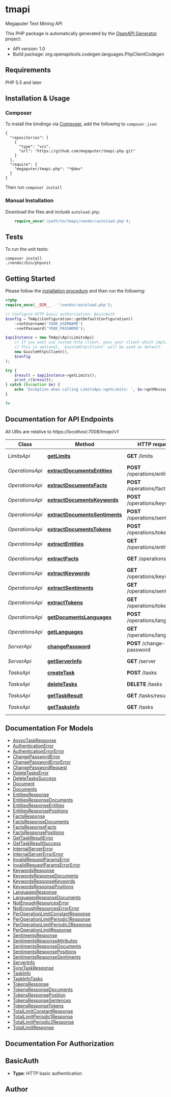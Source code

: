 # tmapi
Megaputer Text Mining API

This PHP package is automatically generated by the [OpenAPI Generator](https://openapi-generator.tech) project:

- API version: 1.0
- Build package: org.openapitools.codegen.languages.PhpClientCodegen

## Requirements

PHP 5.5 and later

## Installation & Usage
### Composer

To install the bindings via [Composer](http://getcomposer.org/), add the following to `composer.json`:

```
{
  "repositories": [
    {
      "type": "vcs",
      "url": "https://github.com/megaputer/tmapi-php.git"
    }
  ],
  "require": {
    "megaputer/tmapi-php": "*@dev"
  }
}
```

Then run `composer install`

### Manual Installation

Download the files and include `autoload.php`:

```php
    require_once('/path/to/tmapi/vendor/autoload.php');
```

## Tests

To run the unit tests:

```
composer install
./vendor/bin/phpunit
```

## Getting Started

Please follow the [installation procedure](#installation--usage) and then run the following:

```php
<?php
require_once(__DIR__ . '/vendor/autoload.php');

// Configure HTTP basic authorization: BasicAuth
$config = TmApi\Configuration::getDefaultConfiguration()
    ->setUsername('YOUR_USERNAME')
    ->setPassword('YOUR_PASSWORD');

$apiInstance = new TmApi\Api\LimitsApi(
    // If you want use custom http client, pass your client which implements `GuzzleHttp\ClientInterface`.
    // This is optional, `GuzzleHttp\Client` will be used as default.
    new GuzzleHttp\Client(),
    $config
);

try {
    $result = $apiInstance->getLimits();
    print_r($result);
} catch (Exception $e) {
    echo 'Exception when calling LimitsApi->getLimits: ', $e->getMessage(), PHP_EOL;
}

?>
```

## Documentation for API Endpoints

All URIs are relative to *https://localhost:7008/tmapi/v1*

Class | Method | HTTP request | Description
------------ | ------------- | ------------- | -------------
*LimitsApi* | [**getLimits**](docs\Api/LimitsApi.md#getlimits) | **GET** /limits | Limits information
*OperationsApi* | [**extractDocumentsEntities**](docs\Api/OperationsApi.md#extractdocumentsentities) | **POST** /operations/entities | Entities extraction
*OperationsApi* | [**extractDocumentsFacts**](docs\Api/OperationsApi.md#extractdocumentsfacts) | **POST** /operations/facts | Facts extraction
*OperationsApi* | [**extractDocumentsKeywords**](docs\Api/OperationsApi.md#extractdocumentskeywords) | **POST** /operations/keywords | Keywords extraction
*OperationsApi* | [**extractDocumentsSentiments**](docs\Api/OperationsApi.md#extractdocumentssentiments) | **POST** /operations/sentiments | Sentiments analysis
*OperationsApi* | [**extractDocumentsTokens**](docs\Api/OperationsApi.md#extractdocumentstokens) | **POST** /operations/tokens | Text parsing
*OperationsApi* | [**extractEntities**](docs\Api/OperationsApi.md#extractentities) | **GET** /operations/entities | Entities extraction
*OperationsApi* | [**extractFacts**](docs\Api/OperationsApi.md#extractfacts) | **GET** /operations/facts | Facts extraction
*OperationsApi* | [**extractKeywords**](docs\Api/OperationsApi.md#extractkeywords) | **GET** /operations/keywords | Keywords extraction
*OperationsApi* | [**extractSentiments**](docs\Api/OperationsApi.md#extractsentiments) | **GET** /operations/sentiments | Sentiments analysis
*OperationsApi* | [**extractTokens**](docs\Api/OperationsApi.md#extracttokens) | **GET** /operations/tokens | Text parsing
*OperationsApi* | [**getDocumentsLanguages**](docs\Api/OperationsApi.md#getdocumentslanguages) | **POST** /operations/languages | Language detection
*OperationsApi* | [**getLanguages**](docs\Api/OperationsApi.md#getlanguages) | **GET** /operations/languages | Language detection
*ServerApi* | [**changePassword**](docs\Api/ServerApi.md#changepassword) | **POST** /change-password | Change password
*ServerApi* | [**getServerInfo**](docs\Api/ServerApi.md#getserverinfo) | **GET** /server | Server information
*TasksApi* | [**createTask**](docs\Api/TasksApi.md#createtask) | **POST** /tasks | Create task
*TasksApi* | [**deleteTasks**](docs\Api/TasksApi.md#deletetasks) | **DELETE** /tasks | Delete tasks
*TasksApi* | [**getTaskResult**](docs\Api/TasksApi.md#gettaskresult) | **GET** /tasks/result | Task result
*TasksApi* | [**getTasksInfo**](docs\Api/TasksApi.md#gettasksinfo) | **GET** /tasks | Tasks information


## Documentation For Models

 - [AsyncTaskResponse](docs\Model/AsyncTaskResponse.md)
 - [AuthenticationError](docs\Model/AuthenticationError.md)
 - [AuthenticationErrorError](docs\Model/AuthenticationErrorError.md)
 - [ChangePasswordError](docs\Model/ChangePasswordError.md)
 - [ChangePasswordErrorError](docs\Model/ChangePasswordErrorError.md)
 - [ChangePasswordRequest](docs\Model/ChangePasswordRequest.md)
 - [DeleteTasksError](docs\Model/DeleteTasksError.md)
 - [DeleteTasksSuccess](docs\Model/DeleteTasksSuccess.md)
 - [Document](docs\Model/Document.md)
 - [Documents](docs\Model/Documents.md)
 - [EntitiesResponse](docs\Model/EntitiesResponse.md)
 - [EntitiesResponseDocuments](docs\Model/EntitiesResponseDocuments.md)
 - [EntitiesResponseEntities](docs\Model/EntitiesResponseEntities.md)
 - [EntitiesResponsePositions](docs\Model/EntitiesResponsePositions.md)
 - [FactsResponse](docs\Model/FactsResponse.md)
 - [FactsResponseDocuments](docs\Model/FactsResponseDocuments.md)
 - [FactsResponseFacts](docs\Model/FactsResponseFacts.md)
 - [FactsResponsePositions](docs\Model/FactsResponsePositions.md)
 - [GetTaskResultError](docs\Model/GetTaskResultError.md)
 - [GetTaskResultSuccess](docs\Model/GetTaskResultSuccess.md)
 - [InternalServerError](docs\Model/InternalServerError.md)
 - [InternalServerErrorError](docs\Model/InternalServerErrorError.md)
 - [InvalidRequestParamsError](docs\Model/InvalidRequestParamsError.md)
 - [InvalidRequestParamsErrorError](docs\Model/InvalidRequestParamsErrorError.md)
 - [KeywordsResponse](docs\Model/KeywordsResponse.md)
 - [KeywordsResponseDocuments](docs\Model/KeywordsResponseDocuments.md)
 - [KeywordsResponseKeywords](docs\Model/KeywordsResponseKeywords.md)
 - [KeywordsResponsePositions](docs\Model/KeywordsResponsePositions.md)
 - [LanguagesResponse](docs\Model/LanguagesResponse.md)
 - [LanguagesResponseDocuments](docs\Model/LanguagesResponseDocuments.md)
 - [NotEnoughResourcesError](docs\Model/NotEnoughResourcesError.md)
 - [NotEnoughResourcesErrorError](docs\Model/NotEnoughResourcesErrorError.md)
 - [PerOperationLimitConstantResponse](docs\Model/PerOperationLimitConstantResponse.md)
 - [PerOperationLimitPeriodic1Response](docs\Model/PerOperationLimitPeriodic1Response.md)
 - [PerOperationLimitPeriodic2Response](docs\Model/PerOperationLimitPeriodic2Response.md)
 - [PerOperationLimitResponse](docs\Model/PerOperationLimitResponse.md)
 - [SentimentsResponse](docs\Model/SentimentsResponse.md)
 - [SentimentsResponseAttributes](docs\Model/SentimentsResponseAttributes.md)
 - [SentimentsResponseDocuments](docs\Model/SentimentsResponseDocuments.md)
 - [SentimentsResponsePositions](docs\Model/SentimentsResponsePositions.md)
 - [SentimentsResponseSentiments](docs\Model/SentimentsResponseSentiments.md)
 - [ServerInfo](docs\Model/ServerInfo.md)
 - [SyncTaskResponse](docs\Model/SyncTaskResponse.md)
 - [TaskInfo](docs\Model/TaskInfo.md)
 - [TaskInfoTasks](docs\Model/TaskInfoTasks.md)
 - [TokensResponse](docs\Model/TokensResponse.md)
 - [TokensResponseDocuments](docs\Model/TokensResponseDocuments.md)
 - [TokensResponsePosition](docs\Model/TokensResponsePosition.md)
 - [TokensResponseSentences](docs\Model/TokensResponseSentences.md)
 - [TokensResponseTokens](docs\Model/TokensResponseTokens.md)
 - [TotalLimitConstantResponse](docs\Model/TotalLimitConstantResponse.md)
 - [TotalLimitPeriodic1Response](docs\Model/TotalLimitPeriodic1Response.md)
 - [TotalLimitPeriodic2Response](docs\Model/TotalLimitPeriodic2Response.md)
 - [TotalLimitResponse](docs\Model/TotalLimitResponse.md)


## Documentation For Authorization


## BasicAuth

- **Type**: HTTP basic authentication


## Author




